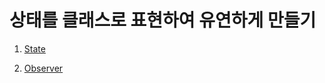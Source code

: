# 상태를 클래스로 표현하여 유연하게 만들기

1. [State](https://gitlab.com/k3144/designpattern/-/blob/main/ch05/05-01/README.md)

2. [Observer](https://gitlab.com/k3144/designpattern/-/blob/main/ch05/05-02/README.md)
